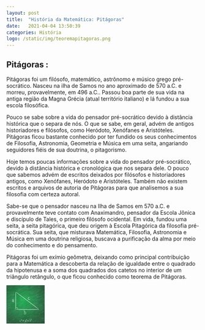 ```yaml
---
layout: post
title:  "História da Matemática: Pitágoras"
date:   2021-04-04 13:50:39
categories: História
logo: /static/img/teoremapitagoras.png
---
```

## Pitágoras :

Pitágoras foi um filósofo, matemático, astrônomo e músico grego pré-socrático. Nasceu na ilha de Samos no ano aproximado de 570 a.C. e morreu, provavelmente, em 496 a.C.. Passou boa parte de sua vida na antiga região da Magna Grécia (atual território italiano) e lá fundou a sua escola filosófica.

Pouco se sabe sobre a vida do pensador pré-socrático devido à distância histórica que o separa de nós. O que se sabe, em geral, advém de antigos historiadores e filósofos, como Heródoto, Xenófanes e Aristóteles. Pitágoras ficou bastante conhecido por ter fundido os seus conhecimentos de Filosofia, Astronomia, Geometria e Música em uma seita, angariando seguidores fiéis de sua doutrina, o pitagorismo.


Hoje temos poucas informações sobre a vida do pensador pré-socrático, devido à distância histórica e cronológica que nos separa dele. O pouco que sabemos advém de escritos deixados por filósofos e historiadores antigos, como Xenófanes, Heródoto e Aristóteles. Também não existem escritos e arquivos de autoria de Pitágoras para que analisemos a sua filosofia com certeza autoral.

Sabe-se que o pensador nasceu na Ilha de Samos em 570 a.C. e provavelmente teve contato com Anaximandro, pensador da Escola Jônica e discípulo de Tales, o primeiro filósofo ocidental. Em vida, fundou uma seita, a seita pitagórica, que deu origem à Escola Pitagórica da filosofia pré-socrática. Sua seita, que misturava Matemática, Filosofia, Astronomia e Música em uma doutrina religiosa, buscava a purificação da alma por meio do conhecimento e do pensamento.

Pitágoras foi um exímio geômetra, deixando como principal contribuição para a Matemática a descoberta da relação de igualdade entre o quadrado da hipotenusa e a soma dos quadrados dos catetos no interior de um triângulo retângulo, o que ficou conhecido como teorema de Pitágoras.


<img align="middle" src="/static/img/teoremapitagoras.png" width="100" height="100"/>